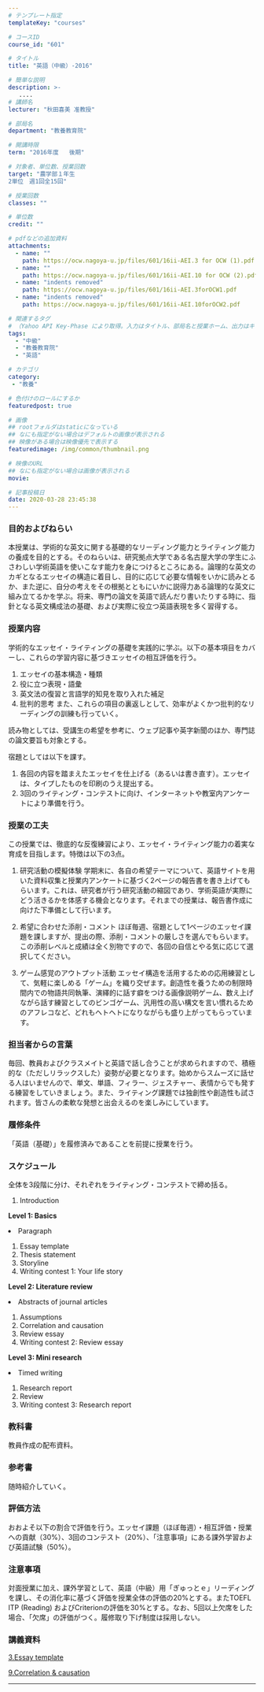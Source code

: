 ```yaml
---
# テンプレート指定
templateKey: "courses"

# コースID
course_id: "601"

# タイトル
title: "英語（中級）-2016"

# 簡単な説明
description: >-
   ....
# 講師名
lecturer: "秋田喜美 准教授"

# 部局名
department: "教養教育院"

# 開講時限
term: "2016年度	後期"

# 対象者、単位数、授業回数
target: "農学部１年生
2単位　週1回全15回"

# 授業回数
classes: ""

# 単位数
credit: ""

# pdfなどの追加資料
attachments:
  - name: "" 
    path: https://ocw.nagoya-u.jp/files/601/16ii-AEI.3 for OCW (1).pdf
  - name: "" 
    path: https://ocw.nagoya-u.jp/files/601/16ii-AEI.10 for OCW (2).pdf
  - name: "indents removed" 
    path: https://ocw.nagoya-u.jp/files/601/16ii-AEI.3forOCW1.pdf
  - name: "indents removed" 
    path: https://ocw.nagoya-u.jp/files/601/16ii-AEI.10forOCW2.pdf

# 関連するタグ
# （Yahoo API Key-Phase により取得。入力はタイトル、部局名と授業ホーム、出力はキーフレーズ（tags））
tags:
  - "中級"
  - "教養教育院"
  - "英語"

# カテゴリ
category:
 - "教養"

# 色付けのロールにするか
featuredpost: true

# 画像
## rootフォルダはstaticになっている
## なにも指定がない場合はデフォルトの画像が表示される
## 映像がある場合は映像優先で表示する
featuredimage: /img/common/thumbnail.png

# 映像のURL
## なにも指定がない場合は画像が表示される
movie: 

# 記事投稿日
date: 2020-03-28 23:45:38
---
```


### 目的およびねらい

本授業は、学術的な英文に関する基礎的なリーディング能力とライティング能力の養成を目的とする。そのねらいは、研究拠点大学である名古屋大学の学生にふさわしい学術英語を使いこなす能力を身につけるところにある。論理的な英文のカギとなるエッセイの構造に着目し、目的に応じて必要な情報をいかに読みとるか、また逆に、自分の考えをその根拠とともにいかに説得力ある論理的な英文に組み立てるかを学ぶ。将来、専門の論文を英語で読んだり書いたりする時に、指針となる英文構成法の基礎、および実際に役立つ英語表現を多く習得する。

### 授業内容

学術的なエッセイ・ライティングの基礎を実践的に学ぶ。以下の基本項目をカバーし、これらの学習内容に基づきエッセイの相互評価を行う。

1. エッセイの基本構造・種類
2. 役に立つ表現・語彙
3. 英文法の復習と言語学的知見を取り入れた補足
4. 批判的思考
また、これらの項目の裏返しとして、効率がよくかつ批判的なリーディングの訓練も行っていく。

読み物としては、受講生の希望を参考に、ウェブ記事や英字新聞のほか、専門誌の論文要旨も対象とする。

宿題としては以下を課す。
1. 各回の内容を踏まえたエッセイを仕上げる（あるいは書き直す）。エッセイは、タイプしたものを印刷のうえ提出する。
2. 3回のライティング・コンテストに向け、インターネットや教室内アンケートにより準備を行う。


### 授業の工夫

この授業では、徹底的な反復練習により、エッセイ・ライティング能力の着実な育成を目指します。特徴は以下の3点。

1. 研究活動の模擬体験
学期末に、各自の希望テーマについて、英語サイトを用いた資料収集と授業内アンケートに基づく2ページの報告書を書き上げてもらいます。これは、研究者が行う研究活動の縮図であり、学術英語が実際にどう活きるかを体感する機会となります。それまでの授業は、報告書作成に向けた下準備として行います。

2. 希望に合わせた添削・コメント
ほぼ毎週、宿題として1ページのエッセイ課題を課しますが、提出の際、添削・コメントの厳しさを選んでもらいます。この添削レベルと成績は全く別物ですので、各回の自信とやる気に応じて選択してください。

3. ゲーム感覚のアウトプット活動
エッセイ構造を活用するための応用練習として、気軽に楽しめる「ゲーム」を織り交ぜます。創造性を養うための制限時間内での物語共同執筆、演繹的に話す癖をつける画像説明ゲーム、数え上げながら話す練習としてのビンゴゲーム、汎用性の高い構文を言い慣れるためのアフレコなど、どれもヘトヘトになりながらも盛り上がってもらっています。

### 担当者からの言葉

毎回、教員およびクラスメイトと英語で話し合うことが求められますので、積極的な（ただしリラックスした）姿勢が必要となります。始めからスムーズに話せる人はいませんので、単文、単語、フィラー、ジェスチャー、表情からでも発する練習をしていきましょう。また、ライティング課題では独創性や創造性も試されます。皆さんの柔軟な発想と出会えるのを楽しみにしています。








### 履修条件

「英語（基礎）」を履修済みであることを前提に授業を行う。

### スケジュール

全体を3段階に分け、それぞれをライティング・コンテストで締め括る。

1. Introduction

**Level 1: Basics**

<li value = "2">Paragraph</li>

1. Essay template
2. Thesis statement
3. Storyline
4. Writing contest 1: Your life story

**Level 2: Literature review**

<li value = "7">Abstracts of journal articles</li>

1. Assumptions
2. Correlation and causation
3. Review essay
4. Writing contest 2: Review essay

**Level 3: Mini research**

<li value = "12">Timed writing</li>

1. Research report
2. Review
3. Writing contest 3: Research report

### 教科書

教員作成の配布資料。

### 参考書

随時紹介していく。

### 評価方法

おおよそ以下の割合で評価を行う。エッセイ課題（ほぼ毎週）・相互評価・授業への貢献（30%）、3回のコンテスト（20%）、「注意事項」にある課外学習および英語試験（50%）。

### 注意事項

対面授業に加え、課外学習として、英語（中級）用「ぎゅっとｅ」リーディングを課し、その消化率に基づく評価を授業全体の評価の20%とする。またTOEFL ITP (Reading) およびCriterionの評価を30%とする。なお、5回以上欠席をした場合、「欠席」の評価がつく。履修取り下げ制度は採用しない。





### 講義資料

[3.Essay template](https://ocw.nagoya-u.jp/files/601/16ii-AEI.3forOCW1.pdf) 

[9.Correlation & causation](https://ocw.nagoya-u.jp/files/601/16ii-AEI.10forOCW2.pdf) 









-----